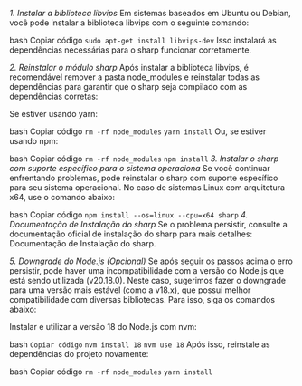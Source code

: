 *1. Instalar a biblioteca libvips*
Em sistemas baseados em Ubuntu ou Debian, você pode instalar a biblioteca libvips com o seguinte comando:

bash
Copiar código
``sudo apt-get install libvips-dev``
Isso instalará as dependências necessárias para o sharp funcionar corretamente.

*2. Reinstalar o módulo sharp*
Após instalar a biblioteca libvips, é recomendável remover a pasta node_modules e reinstalar todas as dependências para garantir que o sharp seja compilado com as dependências corretas:

Se estiver usando yarn:

bash
Copiar código
``rm -rf node_modules``
``yarn install``
Ou, se estiver usando npm:

bash
Copiar código
``rm -rf node_modules``
``npm install``
*3. Instalar o sharp com suporte específico para o sistema operaciona*
Se você continuar enfrentando problemas, pode reinstalar o sharp com suporte específico para seu sistema operacional. No caso de sistemas Linux com arquitetura x64, use o comando abaixo:

bash
Copiar código
``npm install --os=linux --cpu=x64 sharp``
*4. Documentação de Instalação do sharp*
Se o problema persistir, consulte a documentação oficial de instalação do sharp para mais detalhes: Documentação de Instalação do sharp.

*5. Downgrade do Node.js (Opcional)*
Se após seguir os passos acima o erro persistir, pode haver uma incompatibilidade com a versão do Node.js que está sendo utilizada (v20.18.0). Neste caso, sugerimos fazer o downgrade para uma versão mais estável (como a v18.x), que possui melhor compatibilidade com diversas bibliotecas. Para isso, siga os comandos abaixo:

Instalar e utilizar a versão 18 do Node.js com nvm:

bash
``Copiar código``
``nvm install 18``
``nvm use 18``
Após isso, reinstale as dependências do projeto novamente:

bash
Copiar código
``rm -rf node_modules``
``yarn install``
